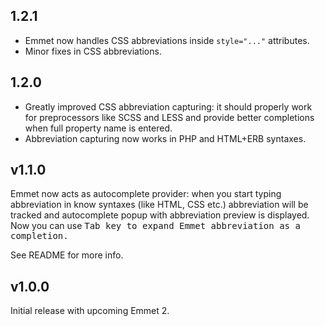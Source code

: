 ## 1.2.1

* Emmet now handles CSS abbreviations inside `style="..."` attributes.
* Minor fixes in CSS abbreviations.

## 1.2.0

* Greatly improved CSS abbreviation capturing: it should properly work for preprocessors like SCSS and LESS and provide better completions when full property name is entered.
* Abbreviation capturing now works in PHP and HTML+ERB syntaxes.

## v1.1.0

Emmet now acts as autocomplete provider: when you start typing abbreviation in know syntaxes (like HTML, CSS etc.) abbreviation will be tracked and autocomplete popup with abbreviation preview is displayed. Now you can use <kbd>Tab</kdb> key to expand Emmet abbreviation as a completion.

See README for more info.

## v1.0.0

Initial release with upcoming Emmet 2.
